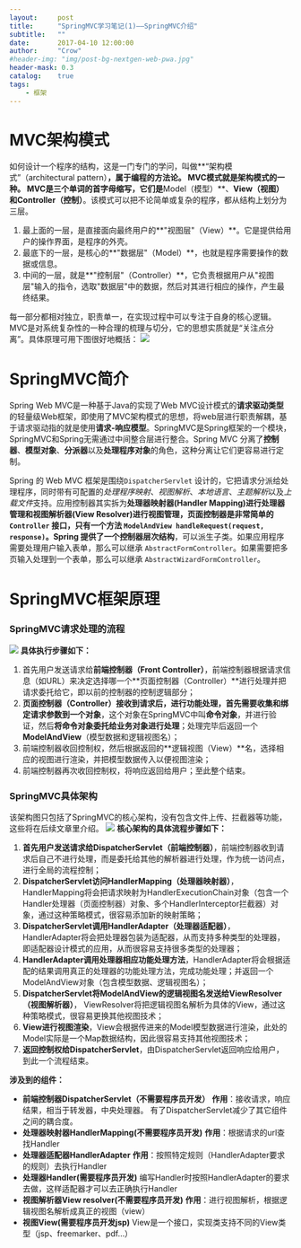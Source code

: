 ```yaml
---
layout:     post
title:      "SpringMVC学习笔记(1)——SpringMVC介绍"
subtitle:   ""
date:       2017-04-10 12:00:00
author:     "Crow"
#header-img: "img/post-bg-nextgen-web-pwa.jpg"
header-mask: 0.3
catalog:    true
tags:
    - 框架
---
```


# MVC架构模式

如何设计一个程序的结构，这是一门专门的学问，叫做**“架构模式”（architectural pattern）**，属于编程的方法论。 MVC模式就是架构模式的一种。
MVC是三个单词的首字母缩写，它们是**Model（模型）**、**View（视图）**和**Controller（控制）**。该模式可以把不论简单或复杂的程序，都从结构上划分为三层。

1. 最上面的一层，是直接面向最终用户的**"视图层"（View）**。它是提供给用户的操作界面，是程序的外壳。
2. 最底下的一层，是核心的**"数据层"（Model）**，也就是程序需要操作的数据或信息。
3. 中间的一层，就是**"控制层"（Controller）**，它负责根据用户从"视图层"输入的指令，选取"数据层"中的数据，然后对其进行相应的操作，产生最终结果。

每一部分都相对独立，职责单一，在实现过程中可以专注于自身的核心逻辑。MVC是对系统复杂性的一种合理的梳理与切分，它的思想实质就是“关注点分离”。具体原理可用下图很好地概括：
![](http://pic.yupoo.com/crowhawk/GmoLuzsV/11nwbB.jpg)

# SpringMVC简介

Spring Web MVC是一种基于Java的实现了Web MVC设计模式的**请求驱动类型**的轻量级Web框架，即使用了MVC架构模式的思想，将web层进行职责解耦，基于请求驱动指的就是使用**请求-响应模型**。SpringMVC是Spring框架的一个模块，SpringMVC和Spring无需通过中间整合层进行整合。Spring MVC 分离了**控制器**、**模型对象**、**分派器**以及**处理程序对象**的角色，这种分离让它们更容易进行定制。

Spring 的 Web MVC 框架是围绕`DispatcherServlet` 设计的，它把请求分派给处理程序，同时带有可配置的*处理程序映射*、*视图解析*、*本地语言*、*主题解析*以及*上载文件*支持。应用控制器其实拆为**处理器映射器(Handler Mapping)**进行处理器管理和**视图解析器(View Resolver)**进行视图管理，**页面控制器**是非常简单的 `Controller` 接口，只有一个方法 `ModelAndView handleRequest(request, response)`。Spring 提供了一个**控制器层次结构**，可以派生子类。如果应用程序需要处理用户输入表单，那么可以继承 `AbstractFormController`。如果需要把多页输入处理到一个表单，那么可以继承 `AbstractWizardFormController`。

# SpringMVC框架原理

### SpringMVC请求处理的流程

![](http://pic.yupoo.com/crowhawk/Gmpd92DH/medium.jpg)
**具体执行步骤如下：**
1. 首先用户发送请求给**前端控制器（Front Controller）**，前端控制器根据请求信息（如URL）来决定选择哪一个**页面控制器（Controller）**进行处理并把请求委托给它，即以前的控制器的控制逻辑部分；
2. **页面控制器（Controller）**接收到请求后，进行功能处理，首先需要**收集和绑定请求参数到一个对象**，这个对象在SpringMVC中叫**命令对象**，并进行验证，然后**将命令对象委托给业务对象进行处理**；处理完毕后返回一个**ModelAndView**（模型数据和逻辑视图名）；
3. 前端控制器收回控制权，然后根据返回的**逻辑视图（View）**名，选择相应的视图进行渲染，并把模型数据传入以便视图渲染；
4. 前端控制器再次收回控制权，将响应返回给用户；至此整个结束。

### SpringMVC具体架构

该架构图只包括了SpringMVC的核心架构，没有包含文件上传、拦截器等功能，这些将在后续文章里介绍。
![](http://pic.yupoo.com/crowhawk/GmpmZ8CM/U334n.jpg)
**核心架构的具体流程步骤如下：**
1. **首先用户发送请求给DispatcherServlet（前端控制器）**，前端控制器收到请求后自己不进行处理，而是委托给其他的解析器进行处理，作为统一访问点，进行全局的流程控制；
2. **DispatcherServlet访问HandlerMapping（处理器映射器）**， HandlerMapping将会把请求映射为HandlerExecutionChain对象（包含一个Handler处理器（页面控制器）对象、多个HandlerInterceptor拦截器）对象，通过这种策略模式，很容易添加新的映射策略；
3. **DispatcherServlet调用HandlerAdapter（处理器适配器）**，HandlerAdapter将会把处理器包装为适配器，从而支持多种类型的处理器，即适配器设计模式的应用，从而很容易支持很多类型的处理器；
4. **HandlerAdapter调用处理器相应功能处理方法**，HandlerAdapter将会根据适配的结果调用真正的处理器的功能处理方法，完成功能处理；并返回一个ModelAndView对象（包含模型数据、逻辑视图名）；
5. **DispatcherServlet将ModelAndView的逻辑视图名发送给ViewResolver（视图解析器）**， ViewResolver将把逻辑视图名解析为具体的View，通过这种策略模式，很容易更换其他视图技术；
6. **View进行视图渲染**，View会根据传进来的Model模型数据进行渲染，此处的Model实际是一个Map数据结构，因此很容易支持其他视图技术；
7. **返回控制权给DispatcherServlet**，由DispatcherServlet返回响应给用户，到此一个流程结束。

**涉及到的组件：**
+ **前端控制器DispatcherServlet（不需要程序员开发）**
**作用**：接收请求，响应结果，相当于转发器，中央处理器。
有了DispatcherServlet减少了其它组件之间的耦合度。
+ **处理器映射器HandlerMapping(不需要程序员开发)**
**作用**：根据请求的url查找Handler
+ **处理器适配器HandlerAdapter**
**作用**：按照特定规则（HandlerAdapter要求的规则）去执行Handler
+ **处理器Handler(需要程序员开发)**
编写Handler时按照HandlerAdapter的要求去做，这样适配器才可以去正确执行Handler
+ **视图解析器View resolver(不需要程序员开发)**
**作用**：进行视图解析，根据逻辑视图名解析成真正的视图（view）
+ **视图View(需要程序员开发jsp)**
View是一个接口，实现类支持不同的View类型（jsp、freemarker、pdf...）




